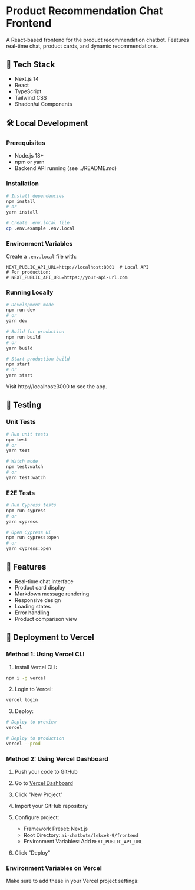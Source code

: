 # Product Recommendation Chat Frontend

A React-based frontend for the product recommendation chatbot. Features real-time chat, product cards, and dynamic recommendations.

## 🚀 Tech Stack
- Next.js 14
- React
- TypeScript
- Tailwind CSS
- Shadcn/ui Components

## 🛠️ Local Development

### Prerequisites
- Node.js 18+ 
- npm or yarn
- Backend API running (see ../README.md)

### Installation
```bash
# Install dependencies
npm install
# or
yarn install

# Create .env.local file
cp .env.example .env.local
```

### Environment Variables
Create a `.env.local` file with:
```env
NEXT_PUBLIC_API_URL=http://localhost:8001  # Local API
# For production:
# NEXT_PUBLIC_API_URL=https://your-api-url.com
```

### Running Locally
```bash
# Development mode
npm run dev
# or
yarn dev

# Build for production
npm run build
# or
yarn build

# Start production build
npm start
# or
yarn start
```

Visit http://localhost:3000 to see the app.

## 🧪 Testing

### Unit Tests
```bash
# Run unit tests
npm test
# or
yarn test

# Watch mode
npm test:watch
# or
yarn test:watch
```

### E2E Tests
```bash
# Run Cypress tests
npm run cypress
# or
yarn cypress

# Open Cypress UI
npm run cypress:open
# or
yarn cypress:open
```

## 📱 Features
- Real-time chat interface
- Product card display
- Markdown message rendering
- Responsive design
- Loading states
- Error handling
- Product comparison view

## 🚀 Deployment to Vercel

### Method 1: Using Vercel CLI

1. Install Vercel CLI:
```bash
npm i -g vercel
```

2. Login to Vercel:
```bash
vercel login
```

3. Deploy:
```bash
# Deploy to preview
vercel

# Deploy to production
vercel --prod
```

### Method 2: Using Vercel Dashboard

1. Push your code to GitHub

2. Go to [Vercel Dashboard](https://vercel.com/dashboard)

3. Click "New Project"

4. Import your GitHub repository

5. Configure project:
   - Framework Preset: Next.js
   - Root Directory: `ai-chatbots/lekce8-9/frontend`
   - Environment Variables: Add `NEXT_PUBLIC_API_URL`

6. Click "Deploy"

### Environment Variables on Vercel
Make sure to add these in your Vercel project settings: 